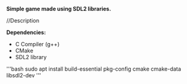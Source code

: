 **Simple game made using SDL2 libraries.**

//Description

**Dependencies:**
- C Compiler (g++)
- CMake
- SDL2 library  

'''bash
sudo apt install build-essential pkg-config cmake cmake-data libsdl2-dev
'''
